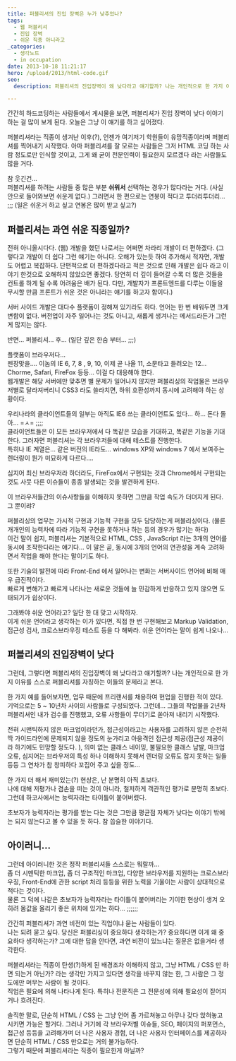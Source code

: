 ```yaml
---
title: 퍼블리셔의 진입 장벽은 누가 낮추었나?
tags:
  - 웹 퍼블리셔
  - 진입 장벽
  - 쉬운 직종 아니라고
_categories:
  - 생각노트
  - in occupation
date: 2013-10-18 11:21:17
hero: /upload/2013/html-code.gif
seo:
  description: 퍼블리셔의 진입장벽이 왜 낮다라고 얘기할까? 나는 개인적으로 한 가지 이유를 스스로 퍼블리셔를 자칭하는 이들의 문제라고 본다.

---
```



간간히 하드코딩하는 사람들에서 게시물을 보면, 퍼블리셔가 진입 장벽이 낮다 이야기 하는 걸
많이 보게 된다. 오늘은 그냥 이 얘기를 하고 싶어졌다.

퍼블리셔라는 직종이 생겨난 이후(?), 언젠가 여기저기 학원들이 유망직종이라며 퍼블리셔를 찍어내기
시작했다. 아마 퍼블리셔를 잘 모르는 사람들은 그저 HTML 코딩 하는 사람 정도로만 인식할 것이고, 그게
왜 굳이 전문인력이 필요한지 모르겠다 라는 사람들도 많을 거다.

참 웃긴건… <br>
퍼블리셔를 하려는 사람들 중 많은 부분 <b>쉬워서</b> 선택하는 경우가 많다라는 거다. (사실 안으로
들어와보면 쉬운게 없다.)
그러면서 한 편으로는 연봉이 적다고 투더리투더리… ;;;
(일은 쉬운거 하고 싶고 연봉은 많이 받고 싶고?)

## 퍼블리셔는 과연 쉬운 직종일까?

전혀 아니올시다다.
(웹) 개발을 했던 나로서는 어쩌면 차라리 개발이 더 편하겠다.
(그렇다고 개발이 더 쉽다 그런 얘기는 아니다. 오해가 있는듯 하여 추가해서 적자면, 개발도 어렵고
복잡하다. 단편적으로 더 편하겠다라고 적은 것으로 인해 개발은 쉽다 라고 이야기 한것으로 오해하지
않았으면 좋겠다. 당연히 더 깊이 들어갈 수록 더 많은 것들을 컨트롤 하게 될 수록 어려움은 배가 된다.
다만, 개발자가 프론트엔드를 다루는 이들을 무시할 만큼 프론트가 쉬운 것은 아니라는 얘기를 하고자
함이다.)

서버 사이드 개발은 대다수 플랫폼이 정해져 있기라도 하다. 언어는 한 번 배워두면 크게 변함이 없다.
버전업이 자주 일어나는 것도 아니고,  새롭게 생겨나는 메서드라든가 그런게 많지는 않다.

반면… 퍼블리셔… 후… (일단 깊은 한숨 부터… ;;;)

플랫폼이 브라우저다… <br>
젠장맞을…. 이놈의 IE 6, 7, 8 , 9, 10, 이제 곧 나올 11, 소문타고 들려오는 12… Chorme, Safari,
FireFox 등등… 이걸 다 대응해야 한다. <br>
웹개발은 해당 서버에만 맞추면 별 문제가 일어나지 않지만 퍼블리싱의 작업물은 브라우저별로 달라져버리니
CSS3 라도 쓸라치면, 하위 호환성까지 동시에 고려해야 하는 상황이다.

우리나라의 클라이언트들의 일부는 아직도 IE6 쓰는 클라이언트도 있다… 하… 돈다 돌아… =ㅅ= ;;;; <br>
클라이언트들은 이 모든 브라우저에서 다 똑같은 모습을 기대하고, 똑같은 기능을 기대한다. 그러자면
퍼블리셔는 각 브라우저들에 대해 테스트를 진행한다. <br>
특히나 IE 계열은… 같은 버전의 IE라도… windows XP와 windows 7 에서 보여주는 렌더링이 뭔가 미묘하게
다르다….

심지어 최신 브라우저라 하더라도, FireFox에서 구현되는 것과 Chrome에서 구현되는 것도 사뭇 다른
이슈들이 종종 발생되는 것을 발견하게 된다.

이 브라우저들간의 이슈사항들을 이해하지 못하면 그만큼 작업 속도가 더뎌지게 된다.
그 뿐이랴?

퍼블리싱의 업무는 가시적 구현과 기능적 구현을 모두 담당하는게 퍼블리싱이다. (물론 개개인의 능력차에
따라 기능적 구현을 못하거나 하는 등의 경우가 많기는 하다) <br>
이건 말이 쉽지, 퍼블리셔는 기본적으로 HTML, CSS , JavaScript 라는 3개의 언어를 동시에 조작한다라는
얘기다… 이 말은 곧, 동시에 3개의 언어의 연관성을 계속 고려하면서 작업을 해야 한다는 말이기도 하다.

또한 기술의 발전에 따라 Front-End 에서 일어나는 변화는 서버사이드 언어에 비해 매우 급진적이다. <br>
빠르게 변해가고 빠르게 나타나는 새로운 것들에 늘 민감하게 반응하고 있지 않으면 도태되기가 쉽상이다.

그래봐야 쉬운 언어라고?	일단 한 대 맞고 시작하자. <br>
이게 쉬운 언어라고 생각하는 이가 있다면, 직접 한 번 구현해보고 Markup Validation, 접근성 검사,
크로스브라우징 테스트 등을 다 해봐라. 쉬운 언어라는 말이 쉽게 나오나…

## 퍼블리셔의 진입장벽이 낮다

그런데, 그렇다면 퍼블리셔의 진입장벽이 왜 낮다라고 얘기할까?
나는 개인적으로 한 가지 이유를 스스로 퍼블리셔를 자칭하는 이들의 문제라고 본다.

한 가지 예를 들어보자면, 업무 때문에 프리랜서를 채용하여 현업을 진행한 적이 있다. <br>
기억으로는 5 ~ 10년차 사이의 사람들로 구성되었다. 그런데… 그들의 작업물을 2년차 퍼블리셔인 내가
검수를 진행했고, 오류 사항들이 무더기로 쏟아져 내리기 시작했다.

전혀 시맨틱하지 않은 마크업이라던가, 접근성이라고는 사용자를 고려하지 않은 순전히 딱 가이드라인에
문제되지 않을 정도의 눈가리고 아웅격인 접근성 제공(접근성 제공이라 하기에도 민망할 정도다. ),
의미 없는 클래스 네이밍, 불필요한 클래스 남발, 마크업 오류, 심지어는 브라우저의 특성 하나 이해하지
못해서 렌더링 오류도 잡지 못하는 일들 등등 그 연차가 참 창피하다 꼬집어 주고 싶을 정도…

한 가지 더 해서 재미있는(?) 현상은, 난 분명히 아직 초보다. <br>
나에 대해 저평가나 겸손을 떠는 것이 아니라, 철저하게 객관적인 평가로 분명히 초보다.
그런데 하코사에서는 능력자라는 타이틀이 붙어버렸다.

초보자가 능력자라는 평가를 받는 다는 것은 그만큼 평균점 자체가 낮다는 이야기 밖에는 되지 않는다고
볼 수 있을 듯 하다. 참 씁슬한 이야기다.

## 아이러니…

그런데 아이러니한 것은 정작 퍼블리셔들 스스로는 뭐랄까… <br>
좀 더 시멘틱한 마크업, 좀 더 구조적인 마크업, 다양한 브라우저를 지원하는 크로스브라우징,
Front-End에 관한 script 처리 등등을 위한 노력을 기울이는 사람이 상대적으로 적다는 것이다. <br>
물론 그 덕에 나같은 초보자가 능력자라는 타이틀이 붙어버리는 기이한 현상이 생겨 오히려 몸값을 올리기
좋은 위치에 있기는 하다… ;;;;;;

간간히 퍼블리셔가 과연 비전이 있는 직업이냐 묻는 사람들이 있다. <br>
나는 되려 묻고 싶다. 당신은 퍼블리싱이 중요하다 생각하는가? 중요하다면 이게 왜 중요하다 생각하는가?
그에 대한 답을 안다면, 과연 비전이 있느냐는 질문은 없을거라 생각한다.

퍼블리셔라는 직종이 탄생(?)하게 된 배경조차 이해하지 않고, 그냥 HTML / CSS 만 하면 되는거 아닌가?
라는 생각만 가지고 있다면 생각을 바꾸지 않는 한, 그 사람은 그 정도에만 머무는 사람이 될 것이다. <br>
직업은 필요에 의해 나타나게 된다. 특히나 전문직은 그 전문성에 의해 필요성이 짙어지거나 흐려진다.

솔직한 말로, 단순히 HTML / CSS 는 그냥 언어 좀 가르쳐놓고 아무나 갖다 앉혀놓고 시키면 가능은 할거다.
그러나 거기에 각 브라우저별 이슈들, SEO, 페이지의 퍼포먼스, 접근성 등등을 고려해가며 더 나은 사용자
경험, 더 나은 사용자 인터페이스를 제공하자면 단순히 HTML / CSS 만으로는 거의 불가능하다. <br>
그렇기 때문에 퍼블리셔라는 직종이 필요한게 아닐까?